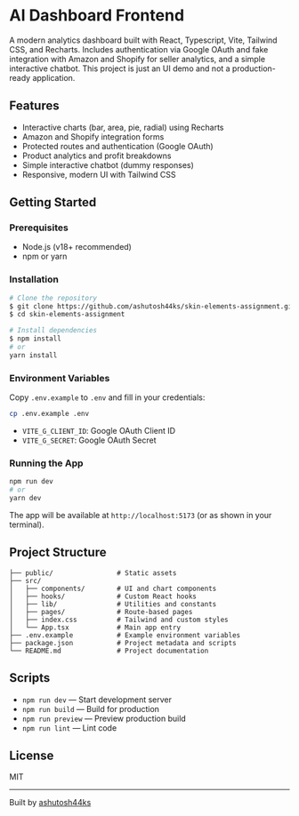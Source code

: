 # AI Dashboard Frontend

A modern analytics dashboard built with React, Typescript, Vite, Tailwind CSS, and Recharts. Includes authentication via Google OAuth and fake integration with Amazon and Shopify for seller analytics, and a simple interactive chatbot. This project is just an UI demo and not a production-ready application.

## Features

- Interactive charts (bar, area, pie, radial) using Recharts
- Amazon and Shopify integration forms
- Protected routes and authentication (Google OAuth)
- Product analytics and profit breakdowns
- Simple interactive chatbot (dummy responses)
- Responsive, modern UI with Tailwind CSS

## Getting Started

### Prerequisites

- Node.js (v18+ recommended)
- npm or yarn

### Installation

```bash
# Clone the repository
$ git clone https://github.com/ashutosh44ks/skin-elements-assignment.git
$ cd skin-elements-assignment

# Install dependencies
$ npm install
# or
yarn install
```

### Environment Variables

Copy `.env.example` to `.env` and fill in your credentials:

```bash
cp .env.example .env
```

- `VITE_G_CLIENT_ID`: Google OAuth Client ID
- `VITE_G_SECRET`: Google OAuth Secret

### Running the App

```bash
npm run dev
# or
yarn dev
```

The app will be available at `http://localhost:5173` (or as shown in your terminal).

## Project Structure

```
├── public/                # Static assets
├── src/
│   ├── components/        # UI and chart components
│   ├── hooks/             # Custom React hooks
│   ├── lib/               # Utilities and constants
│   ├── pages/             # Route-based pages
│   ├── index.css          # Tailwind and custom styles
│   └── App.tsx            # Main app entry
├── .env.example           # Example environment variables
├── package.json           # Project metadata and scripts
└── README.md              # Project documentation
```

## Scripts

- `npm run dev` — Start development server
- `npm run build` — Build for production
- `npm run preview` — Preview production build
- `npm run lint` — Lint code

## License

MIT

---

Built by [ashutosh44ks](https://github.com/ashutosh44ks)
